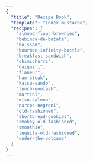 ```yaml
---
{
  "title": "Recipe Book",
  "template": "index.mustache",
  "recipes": [
    "almond-flour-brownies",
    "bebinca-de-batata",
    "bo-ssam",
    "bourbon-infinity-bottle",
    "breakfast-sandwich",
    "chimichurri",
    "daiquiri",
    "flaneur",
    "ham-steak",
    "katsu-sando",
    "lunch-goulash",
    "martini",
    "miso-salmon",
    "narcos-negroni",
    "old-fashioned",
    "shortbread-cookies",
    "smokey-old-fashioned",
    "smoothie",
    "tequila-old-fashioned",
    "under-the-volcano"
  ]
}
---
```

